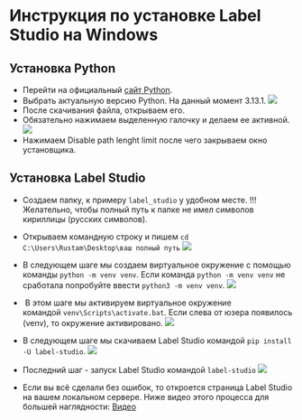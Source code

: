 # Инструкция по установке Label Studio на Windows

## Установка Python

- Перейти на официальный [сайт Python](https://www.python.org/downloads/windows/).
- Выбрать актуальную версию Python. На данный момент 3.13.1.
![](https://i.postimg.cc/3RPJPyXp/photo-2025-01-20-10-24-40.jpg)
- После скачивания файла, открываем его.
- Обязательно нажимаем выделенную галочку и делаем ее активной.
![](https://i.postimg.cc/Y06kZdqK/photo-2025-01-20-10-24-35.jpg)
- Нажимаем Disable path lenght limit после чего закрываем окно установщика.

## Установка Label Studio
- Создаем папку, к примеру `label_studio` у удобном месте. !!!Желательно, чтобы полный путь к папке не имел символов кириллицы (русских символов).
- Открываем командную строку и пишем `cd C:\Users\Rustam\Desktop\ваш полный путь`
![](https://habrastorage.org/r/w1560/getpro/habr/upload_files/2a8/c63/d53/2a8c63d53ddd9f1b416a453edb4967a5.png)

- В следующем шаге мы создаем виртуальное окружение с помощью команды `python -m venv venv`. Если команда `python -m venv venv` не сработала попробуйте ввести `python3 -m venv venv`.
![](https://habrastorage.org/getpro/habr/upload_files/a16/0ac/169/a160ac169124ba3784b900e5f9a96aa8.png)

-  В этом шаге мы активируем виртуальное окружение командой `venv\Scripts\activate.bat`. Если слева от юзера появилось (venv), то окружение активировано.
![](https://habrastorage.org/getpro/habr/upload_files/dc9/1ab/800/dc91ab80086e85b97ae42100bbb55133.png)

- В следующем шаге мы скачиваем Label Studio командой `pip install -U label-studio`.
![](https://habrastorage.org/r/w1560/getpro/habr/upload_files/b00/a7f/0a2/b00a7f0a22fbd46e978746a8bbb31144.png)

- Последний шаг - запуск Label Studio командой `label-studio`
![](https://habrastorage.org/r/w1560/getpro/habr/upload_files/7f7/129/c13/7f7129c13233c16552b108334ab94049.png)

- Если вы всё сделали без ошибок, то откроется страница Label Studio на вашем локальном сервере. Ниже видео этого процесса для большей наглядности:
[Видео](https://disk.yandex.ru/i/9k3JsdqGVVCuXQ)

